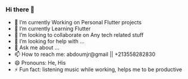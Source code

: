 ### Hi there 👋

- 🔭 I’m currently Working on Personal Flutter projects
- 🌱 I’m currently Learning Flutter
- 👯 I’m looking to collaborate on Any tech related stuff
- 🤔 I’m looking for help with ...
- 💬 Ask me about ...
- 📫 How to reach me: abdoumjr@gmail || +213558282830
- 😄 Pronouns: He, His
- ⚡ Fun fact: listening music while working, helps me to be productive

